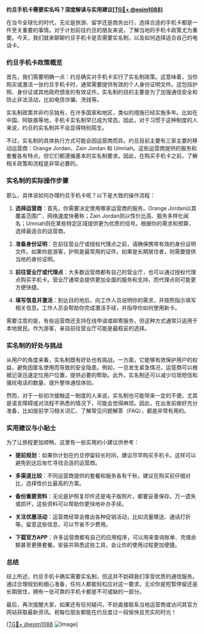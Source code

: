 **约旦手机卡需要实名吗？深度解读与实用建议[[TG💪+ @esim1088](https://t.me/s/esim1088)]**

在当今全球化的时代，无论是旅游、留学还是商务出行，选择合适的手机卡都是一件至关重要的事情。对于计划前往约旦的朋友来说，了解当地的手机卡政策尤为重要。今天，我们就来聊聊约旦手机卡是否需要实名制，以及如何选择适合自己的电话卡。

### 约旦手机卡政策概览

首先，我们需要明确一点：约旦确实对手机卡实行了实名制政策。这意味着，当你购买或激活一张约旦手机卡时，通常需要提供有效的个人身份证明文件。这包括护照、身份证或其他政府颁发的有效证件。实名制的目的主要是为了加强通信安全和防止非法活动，比如电信诈骗、洗钱等。

实名制政策并非约旦独有，在许多国家和地区，类似的措施已经实施多年。比如在中国、阿联酋等地，手机卡实名制早已成为常态。因此，对于习惯于这种制度的人来说，约旦的实名制并不会显得特别陌生。

不过，实名制的具体执行方式可能会因运营商而异。约旦目前主要有三家主要的移动运营商：Orange Jordan、Zain Jordan 和 Umniah。这些运营商提供的服务和套餐各有特点，但它们都遵循基本的实名制要求。因此，在购买手机卡之前，了解相关政策和流程是非常必要的。

### 实名制的实际操作步骤

那么，具体该如何办理约旦手机卡呢？以下是大致的操作流程：

1. **选择运营商**：首先，你需要决定使用哪家运营商的服务。Orange Jordan以其覆盖范围广、网络速度快著称；Zain Jordan则以性价比高、服务多样化闻名；Umniah则在某些特定区域提供更为优质的信号。根据你的需求和预算，选择最适合的运营商。

2. **准备身份证明**：在前往营业厅或授权代理点之前，请确保携带有效的身份证明文件。如果你是游客，护照是最常用的证件。如果是长期居住者，则需要提供当地的身份证明。

3. **前往营业厅或代理点**：大多数运营商都有自己的营业厅，也可以通过授权代理点购买手机卡。营业厅通常会提供更加全面的服务和支持，而代理点则可能更方便快捷。

4. **填写信息并激活**：到达目的地后，向工作人员说明你的需求，并按照指示填写相关信息。工作人员会帮助你完成激活手续，并指导你如何使用新卡。

需要注意的是，有些运营商还支持在线申请或邮寄服务，但这种方式通常只适用于本地居民。作为游客，亲自前往营业厅可能是最稳妥的选择。

### 实名制的好处与挑战

从用户的角度来看，实名制既有好处也有挑战。一方面，它能够有效保护用户的权益，避免因匿名使用而导致的安全隐患。例如，一旦发生紧急情况，运营商可以根据记录迅速定位用户位置，提供必要的帮助。此外，实名制还可以减少垃圾短信和骚扰电话的数量，提升整体通信体验。

然而，对于一些初次接触这一制度的人来说，实名制也可能带来一定的不便。尤其是语言障碍或对流程不熟悉的情况下，可能会觉得麻烦。因此，在出发前做好充分准备，比如提前学习相关词汇、了解常见问题解答（FAQ），都是非常有用的。

### 实用建议与小贴士

为了让旅程更加顺畅，这里有一些实用的小建议供参考：

- **提前规划**：如果你计划在约旦停留较长时间，建议尽早购买手机卡。这样可以避免到达后匆忙寻找合适的运营商。
  
- **多渠道比较**：不同运营商提供的套餐和服务各有千秋，建议在购买前仔细对比，选择性价比最高的方案。

- **备份重要资料**：无论是护照复印件还是电子版照片，都要妥善保存。万一遗失或损坏，这些资料可以帮助你更快地补办手续。

- **关注优惠活动**：运营商经常会推出各种促销活动，比如流量赠送、通话打折等。留意这些信息，可以节省不少费用。

- **下载官方APP**：许多运营商都有自己的应用程序，可以用来查询账单、充值余额甚至更换套餐。安装并熟悉这些工具，会让你的使用过程更加便捷。

### 总结

综上所述，约旦手机卡确实需要实名制，但这并不妨碍我们享受优质的通信服务。通过合理规划和细心准备，任何人都能轻松应对这一要求。无论你是短暂停留还是长期居住，拥有一张可靠的手机卡都是不可或缺的一部分。

最后，再次提醒大家，如果还有任何疑问，不妨直接联系当地运营商或访问其官方网站获取最新资讯。祝每位朋友都能在约旦度过一段愉快且充实的时光！

[[TG💪+ @esim1088](https://t.me/s/esim1088) ![Image](https://i.postimg.cc/4NQfJmqS/Snipaste-2025-05-13-00-14-12.png)]